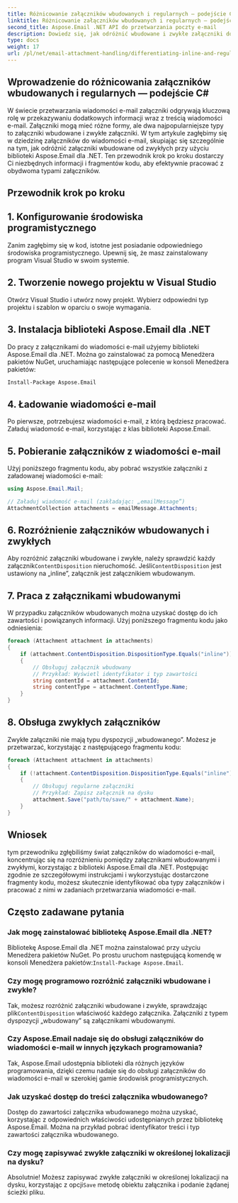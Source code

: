 ```yaml
---
title: Różnicowanie załączników wbudowanych i regularnych — podejście C#
linktitle: Różnicowanie załączników wbudowanych i regularnych — podejście C#
second_title: Aspose.Email .NET API do przetwarzania poczty e-mail
description: Dowiedz się, jak odróżnić wbudowane i zwykłe załączniki do wiadomości e-mail za pomocą Aspose.Email dla .NET. Obszerny przewodnik z przykładami kodu.
type: docs
weight: 17
url: /pl/net/email-attachment-handling/differentiating-inline-and-regular-attachments-csharp-approach/
---
```


## Wprowadzenie do różnicowania załączników wbudowanych i regularnych — podejście C#

W świecie przetwarzania wiadomości e-mail załączniki odgrywają kluczową rolę w przekazywaniu dodatkowych informacji wraz z treścią wiadomości e-mail. Załączniki mogą mieć różne formy, ale dwa najpopularniejsze typy to załączniki wbudowane i zwykłe załączniki. W tym artykule zagłębimy się w dziedzinę załączników do wiadomości e-mail, skupiając się szczególnie na tym, jak odróżnić załączniki wbudowane od zwykłych przy użyciu biblioteki Aspose.Email dla .NET. Ten przewodnik krok po kroku dostarczy Ci niezbędnych informacji i fragmentów kodu, aby efektywnie pracować z obydwoma typami załączników.

## Przewodnik krok po kroku

## 1. Konfigurowanie środowiska programistycznego

Zanim zagłębimy się w kod, istotne jest posiadanie odpowiedniego środowiska programistycznego. Upewnij się, że masz zainstalowany program Visual Studio w swoim systemie.

## 2. Tworzenie nowego projektu w Visual Studio

Otwórz Visual Studio i utwórz nowy projekt. Wybierz odpowiedni typ projektu i szablon w oparciu o swoje wymagania.

## 3. Instalacja biblioteki Aspose.Email dla .NET

Do pracy z załącznikami do wiadomości e-mail użyjemy biblioteki Aspose.Email dla .NET. Można go zainstalować za pomocą Menedżera pakietów NuGet, uruchamiając następujące polecenie w konsoli Menedżera pakietów:

```bash
Install-Package Aspose.Email
```

## 4. Ładowanie wiadomości e-mail

Po pierwsze, potrzebujesz wiadomości e-mail, z którą będziesz pracować. Załaduj wiadomość e-mail, korzystając z klas biblioteki Aspose.Email.

## 5. Pobieranie załączników z wiadomości e-mail

Użyj poniższego fragmentu kodu, aby pobrać wszystkie załączniki z załadowanej wiadomości e-mail:

```csharp
using Aspose.Email.Mail;

// Załaduj wiadomość e-mail (zakładając: „emailMessage”)
AttachmentCollection attachments = emailMessage.Attachments;
```

## 6. Rozróżnienie załączników wbudowanych i zwykłych

Aby rozróżnić załączniki wbudowane i zwykłe, należy sprawdzić każdy załącznik`ContentDisposition` nieruchomość. Jeśli`ContentDisposition` jest ustawiony na „inline”, załącznik jest załącznikiem wbudowanym.

## 7. Praca z załącznikami wbudowanymi

W przypadku załączników wbudowanych można uzyskać dostęp do ich zawartości i powiązanych informacji. Użyj poniższego fragmentu kodu jako odniesienia:

```csharp
foreach (Attachment attachment in attachments)
{
    if (attachment.ContentDisposition.DispositionType.Equals("inline"))
    {
        // Obsługuj załącznik wbudowany
        // Przykład: Wyświetl identyfikator i typ zawartości
        string contentId = attachment.ContentId;
        string contentType = attachment.ContentType.Name;
    }
}
```

## 8. Obsługa zwykłych załączników

Zwykłe załączniki nie mają typu dyspozycji „wbudowanego”. Możesz je przetwarzać, korzystając z następującego fragmentu kodu:

```csharp
foreach (Attachment attachment in attachments)
{
    if (!attachment.ContentDisposition.DispositionType.Equals("inline"))
    {
        // Obsługuj regularne załączniki
        // Przykład: Zapisz załącznik na dysku
        attachment.Save("path/to/save/" + attachment.Name);
    }
}
```

## Wniosek

tym przewodniku zgłębiliśmy świat załączników do wiadomości e-mail, koncentrując się na rozróżnieniu pomiędzy załącznikami wbudowanymi i zwykłymi, korzystając z biblioteki Aspose.Email dla .NET. Postępując zgodnie ze szczegółowymi instrukcjami i wykorzystując dostarczone fragmenty kodu, możesz skutecznie identyfikować oba typy załączników i pracować z nimi w zadaniach przetwarzania wiadomości e-mail.

## Często zadawane pytania

### Jak mogę zainstalować bibliotekę Aspose.Email dla .NET?

 Bibliotekę Aspose.Email dla .NET można zainstalować przy użyciu Menedżera pakietów NuGet. Po prostu uruchom następującą komendę w konsoli Menedżera pakietów:`Install-Package Aspose.Email`.

### Czy mogę programowo rozróżnić załączniki wbudowane i zwykłe?

 Tak, możesz rozróżnić załączniki wbudowane i zwykłe, sprawdzając plik`ContentDisposition` właściwość każdego załącznika. Załączniki z typem dyspozycji „wbudowany” są załącznikami wbudowanymi.

### Czy Aspose.Email nadaje się do obsługi załączników do wiadomości e-mail w innych językach programowania?

Tak, Aspose.Email udostępnia biblioteki dla różnych języków programowania, dzięki czemu nadaje się do obsługi załączników do wiadomości e-mail w szerokiej gamie środowisk programistycznych.

### Jak uzyskać dostęp do treści załącznika wbudowanego?

Dostęp do zawartości załącznika wbudowanego można uzyskać, korzystając z odpowiednich właściwości udostępnianych przez bibliotekę Aspose.Email. Można na przykład pobrać identyfikator treści i typ zawartości załącznika wbudowanego.

### Czy mogę zapisywać zwykłe załączniki w określonej lokalizacji na dysku?

 Absolutnie! Możesz zapisywać zwykłe załączniki w określonej lokalizacji na dysku, korzystając z opcji`Save` metodę obiektu załącznika i podanie żądanej ścieżki pliku.